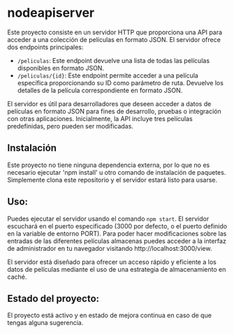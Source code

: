 # nodeapiserver
Este proyecto consiste en un servidor HTTP que proporciona una API para acceder a una colección de películas en formato JSON. El servidor ofrece dos endpoints principales:

- `/peliculas`: Este endpoint devuelve una lista de todas las películas disponibles en formato JSON.
- `/peliculas/{id}`: Este endpoint permite acceder a una película específica proporcionando su ID como parámetro de ruta. Devuelve los detalles de la película correspondiente en formato JSON.

El servidor es útil para desarrolladores que deseen acceder a datos de películas en formato JSON para fines de desarrollo, pruebas o integración con otras aplicaciones. Inicialmente, la API incluye tres películas predefinidas, pero pueden ser modificadas.

## Instalación
Este proyecto no tiene ninguna dependencia externa, por lo que no es necesario ejecutar 'npm install' u otro comando de instalación de paquetes. Simplemente clona este repositorio y el servidor estará listo para usarse.


## Uso:
Puedes ejecutar el servidor usando el comando `npm start`. El servidor escuchará en el puerto especificado (3000 por defecto, o el puerto definido en la variable de entorno PORT). Para poder hacer modificaciones sobre las entradas de las diferentes películas almacenas puedes acceder a la interfaz de administrador en tu navegador visitando http://localhost:3000/view. 

El servidor está diseñado para ofrecer un acceso rápido y eficiente a los datos de películas mediante el uso de una estrategia de almacenamiento en caché.

## Estado del proyecto:
El proyecto está activo y en estado de mejora continua en caso de que tengas alguna sugerencia.
